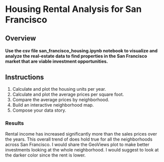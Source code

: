 # Housing Rental Analysis for San Francisco

## Overview
#### Use the csv file san_francisco_housing.ipynb notebook to visualize and analyze the real-estate data to find properties in the San Francisco market that are viable investment opportunities.

## Instructions
1. Calculate and plot the housing units per year.
2. Calculate and plot the average prices per square foot.
3. Compare the average prices by neighborhood.
4. Build an interactive neighborhood map.
5. Compose your data story.

### Results
Rental income has increased significantly more than the sales prices over the years. This overall trend of does hold true for all the neighborhoods across San Francisco. I would share the GeoViews plot to make better investments looking at the whole neighborhood. I would suggest to look at the darker color since the rent is lower.
